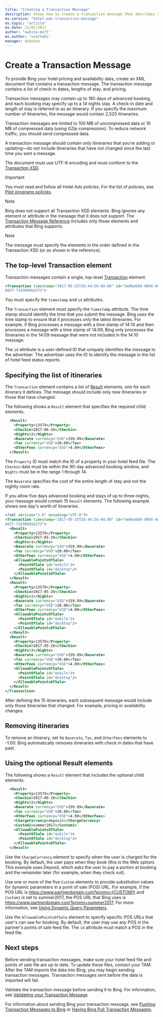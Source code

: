 ```yaml
---
title: "Creating a Transaction Message"
description: Shows how to create a transaction message that describes your hotels' itineraries.
ms.service: "hotel-ads-transaction-message"
ms.topic: "article"
ms.date: 11/01/2017
author: "swhite-msft"
ms.author: "scottwhi"
manager: ehansen
---
```


# Create a Transaction Message

To provide Bing your hotel pricing and availability data, create an XML document that contains a transaction message. The transaction message contains a list of check-in dates, lengths of stay, and pricing. 

Transaction messages may contain up to 180 days of advanced booking, and each booking may specify up to a 14 nights stay. A check-in date and length of stay is referred to as an itinerary. If you specify the maximum number of itineraries, the message would contain 2,520 itineraries.

Transaction messages are limited to 100 MB of uncompressed data or 10 MB of compressed data (using GZip compression). To reduce network traffic, you should send compressed data.

A transaction message should contain only itineraries that you're adding or updating&mdash;do not include itineraries that have not changed since the last time you sent a message. 

The document must use UTF-8 encoding and must conform to the [Transaction XSD](https://bhacstatic.blob.core.windows.net/schemas/transaction.xsd). 

> [!IMPORTANT]
> You must read and follow all Hotel Ads policies. For the list of policies, see [Pilot programs policies](https://advertise.bingads.microsoft.com/en-us/resources/policies/pilot-programs#Hotel%20Ads).

> [!NOTE]
> Bing does not support all Transaction XSD elements. Bing ignores any element or attribute in the message that it does not support. The [Transaction Message Reference](../transaction-message/reference.md) includes only those elements and attributes that Bing supports. 

> [!NOTE]
> The message must specify the elements in the order defined in the Transaction XSD (or as shown in the reference).


## The top-level Transaction element

Transaction messages contain a single, top-level [Transaction](../transaction-message/reference.md#transaction) element. 

```xml
<Transaction timestamp="2017-05-25T20:44:56-04:00" id="de0be689-d094-406e-
8027-724309deb373">
```

You must specify the `timestamp` and `id` attributes.

The `Transaction` element must specify the `timestamp` attribute. The time stamp should identify the time that you submit the message. Bing uses the time stamp to ensure that it processes only the latest itineraries. For example, if Bing processes a message with a time stamp of 14:10 and then processes a message with a time stamp of 14:09, Bing only processes the itineraries in the 14:09 message that were not included in the 14:10 message.

The `id` attribute is a user-defined ID that uniquely identifies the message to the advertiser. The advertiser uses the ID to identify the message in the list of hotel feed status reports. 

## Specifying the list of itineraries

The `Transaction` element contains a list of [Result](../transaction-message/reference.md#resulttype) elements, one for each itinerary it defines. The message should include only new itineraries or those that have changed.

The following shows a `Result` element that specifies the required child elements.

```xml
  <Result>
    <Property>13579</Property>
    <Checkin>2017-06-10</Checkin>
    <Nights>2</Nights>
    <Baserate currency="USD">159.99</Baserate>
    <Tax currency="USD">20.00</Tax>
    <OtherFees currency="USD">4.00</OtherFees>
  </Result>
```

The `Property` ID must match the ID of a property in your hotel feed file. The `Checkin` date must be within the 90-day advanced booking window, and `Nights` must be in the range 1 through 14.

The `Baserate` specifies the cost of the entire length of stay and not the nightly room rate. <!--Some markets support including taxes and other fees in the base rate. If you include taxes and fees in the base rat, set the base rate's `all_inclusive` attribute to true. For restrictions, see ???. -->

If you allow five days advanced booking and stays of up to three-nights, your message would contain 15 `Result` elements. The following example shows one day's worth of itineraries.

```xml
<?xml version="1.0" encoding="UTF-8"?>
<Transaction timestamp="2017-05-25T20:44:56-04:00" id="de0be689-d094-406e-
8027-724309deb373">
  <Result>
    <Property>13579</Property>
    <Checkin>2017-05-26</Checkin>
    <Nights>1</Nights>
    <Baserate currency="USD">159.99</Baserate>
    <Tax currency="USD">20.00</Tax>
    <OtherFees currency="USD">4.00</OtherFees>
    <AllowablePointsOfSale>
      <PointOfSale id="mobile"/>
      <PointOfSale id="desktop"/>
    </AllowablePointsOfSale>
  </Result>
  <Result>
    <Property>13579</Property>
    <Checkin>2017-05-26</Checkin>
    <Nights>2</Nights>
    <Baserate currency="USD">159.99</Baserate>
    <Tax currency="USD">20.00</Tax>
    <OtherFees currency="USD">4.00</OtherFees>
    <AllowablePointsOfSale>
      <PointOfSale id="mobile"/>
      <PointOfSale id="desktop"/>
    </AllowablePointsOfSale>
  </Result>
  <Result>
    <Property>13579</Property>
    <Checkin>2017-05-26</Checkin>
    <Nights>3</Nights>
    <Baserate currency="USD">159.99</Baserate>
    <Tax currency="USD">20.00</Tax>
    <OtherFees currency="USD">4.00</OtherFees>
    <AllowablePointsOfSale>
      <PointOfSale id="mobile"/>
      <PointOfSale id="desktop"/>
    </AllowablePointsOfSale>
  </Result>
</Transaction>
```

After defining the 15 itineraries, each subsequent message would include only those itineraries that changed. For example, pricing or availability changes.

## Removing itineraries

To remove an itinerary, set its `Baserate`, `Tax`, and `OtherFees` elements to -1.00. Bing automatically removes itineraries with check in dates that have past. 

## Using the optional Result elements

The following shows a `Result` element that includes the optional child elements.

```xml
  <Result>
    <Property>13579</Property>
    <Checkin>2017-06-10</Checkin>
    <Nights>2</Nights>
    <Baserate currency="USD">159.99</Baserate>
    <Tax currency="USD">20.00</Tax>
    <OtherFees currency="USD">4.00</OtherFees>
    <ChargeCurrency>deposit</ChargeCurrency>
    <Custom1>summer2017</Custom1>
    <AllowablePointsOfSale>
      <PointOfSale id="mobile"/>
      <PointOfSale id="desktop"/>
    </AllowablePointsOfSale>
  </Result>
```

Use the `ChargeCurrency` element to specify when the user is charged for the booking. By default, the user pays when they book (this is the Web option). This example uses Deposit, which asks the user to pay a portion at booking and the remainder later (for example, when they check out).

Use one or more of the five `Custom` elements to provide substitution values for dynamic parameters in a point of sale (POS) URL. For example, if the POS URL is https://www.partnerdomain.com?promo=(CUSTOM1) and `Custom1` is set to summer2017, the POS URL that Bing uses is https://www.partnerdomain.com?promo=summer2017. For more information, see [Using Dynamic Query Parameters](../pos-feed/create-pos-feed.md#using-dynamic-query-parameters).

Use the `AllowablePointsOfSale` element to specify specific POS URLs that user's can use for booking. By default, the user may use any POS in the partner's points of sale feed file. The `id` attribute must match a POS in the feed file.

## Next steps

Before sending transaction messages, make sure your hotel feed file and points of sale file are up to date. To update these files, contact your TAM. After the TAM imports the data into Bing, you may begin sending transaction messages. Transaction messages sent before the data is imported will fail.

Validate the transaction message before sending it to Bing. For information, see [Validating your Transaction Message](../transaction-message/validate-transaction-message.md).

For information about sending Bing your transaction message, see [Pushing Transaction Messages to Bing](../transaction-message/push-transaction-message.md) or [Having Bing Pull Transaction Messages](pull-transaction-message.md).
